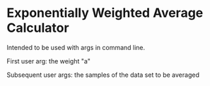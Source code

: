 # Exponentially Weighted Average Calculator

Intended to be used with args in command line.

First user arg: the weight "a"

Subsequent user args: the samples of the data set to be averaged

